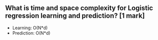 ## What is time and space complexity for Logistic regression learning and prediction? [1 mark]

- Learning: O(N\*d)
- Prediction: O(N\*d)
